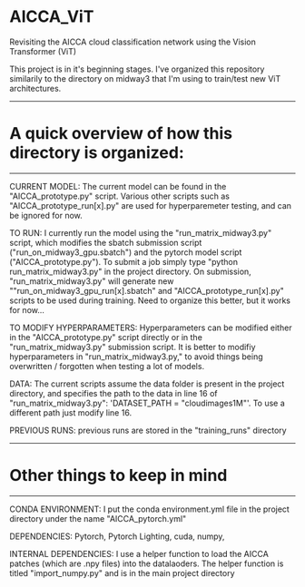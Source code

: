 # AICCA_ViT
Revisiting the AICCA cloud classification network using the Vision Transformer (ViT)

This project is in it's beginning stages. I've organized this repository similarily to the directory on midway3 that I'm using to train/test new ViT architectures.

---------------------------------------------------
# A quick overview of how this directory is organized:
---------------------------------------------------
CURRENT MODEL: The current model can be found in the "AICCA_prototype.py" script. Various other scripts such as "AICCA_prototype_run[x].py" are used for hyperparemeter testing, and can be ignored for now.

TO RUN: I currently run the model using the "run_matrix_midway3.py" script, which modifies the sbatch submission script ("run_on_midway3_gpu.sbatch") and the pytorch model script ("AICCA_prototype.py"). To submit a job simply type "python run_matrix_midway3.py" in the project directory. On submission, "run_matrix_midway3.py" will generate new ""run_on_midway3_gpu_run[x].sbatch" and "AICCA_prototype_run[x].py" scripts to be used during training. Need to organize this better, but it works for now...

TO MODIFY HYPERPARAMETERS: Hyperparameters can be modified either in the "AICCA_prototype.py" script directly or in the "run_matrix_midway3.py" submission script. It is better to modifiy hyperparameters in "run_matrix_midway3.py," to avoid things being overwritten / forgotten when testing a lot of models.

DATA: The current scripts assume the data folder is present in the project directory, and specifies the path to the data in line 16 of "run_matrix_midway3.py": 'DATASET_PATH = "cloudimages1M"'. To use a different path just modify line 16.

PREVIOUS RUNS: previous runs are stored in the "training_runs" directory


----------------------------
# Other things to keep in mind
----------------------------
CONDA ENVIRONMENT: I put the conda environment.yml file in the project directory under the name "AICCA_pytorch.yml"

DEPENDENCIES: Pytorch, Pytorch Lighting, cuda, numpy, 

INTERNAL DEPENDENCIES: I use a helper function to load the AICCA patches (which are .npy files) into the datalaoders. The helper function is titled "import_numpy.py" and is in the main project directory

